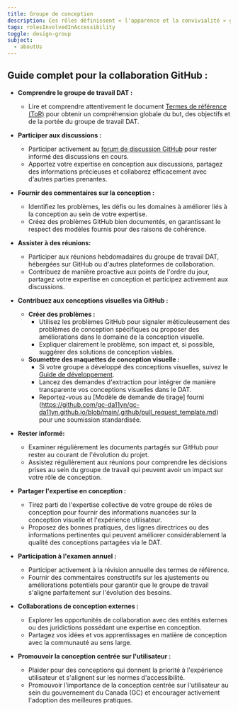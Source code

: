 ```yaml
---
title: Groupe de conception
description: Ces rôles définissent « l'apparence et la convivialité » générales des produits couvrant la présentation, la fonctionnalité, les caractéristiques et le fonctionnement. Ils traduisent les contributions des rôles commerciaux en user stories, exigences, spécifications, documentation et directives utilisées par d'autres rôles (principalement le développement) pour créer le produit fini. Cela inclut l’application de la recherche et la compréhension des publics visés pour une expérience de qualité.
tags: rolesInvolvedInAccessibility
toggle: design-group
subject:
  - aboutUs
---
```


## Guide complet pour la collaboration GitHub :

- **Comprendre le groupe de travail DAT :**
   - Lire et comprendre attentivement le document [Termes de référence (ToR)](https://github.com/gc-da11yn/gc-da11yn.github.io/blob/main/.github/TERMS_OF_REFERENCE.md#bo%C3%AEte-%C3%A0-outils-de-laccessibilit%C3%A9-num%C3%A9rique-boan-groupe-de-travail---termes-de-r%C3%A9f%C3%A9rence-tdr) pour obtenir un compréhension globale du but, des objectifs et de la portée du groupe de travail DAT.

- **Participer aux discussions :**
   - Participer activement au [forum de discussion GitHub](https://github.com/gc-da11yn/gc-da11yn.github.io/discussions) pour rester informé des discussions en cours.
   - Apportez votre expertise en conception aux discussions, partagez des informations précieuses et collaborez efficacement avec d'autres parties prenantes.

- **Fournir des commentaires sur la conception :**
   - Identifiez les problèmes, les défis ou les domaines à améliorer liés à la conception au sein de votre expertise.
   - Créez des problèmes GitHub bien documentés, en garantissant le respect des modèles fournis pour des raisons de cohérence.

- **Assister à des réunions:**
   - Participer aux réunions hebdomadaires du groupe de travail DAT, hébergées sur GitHub ou d'autres plateformes de collaboration.
   - Contribuez de manière proactive aux points de l'ordre du jour, partagez votre expertise en conception et participez activement aux discussions.

- **Contribuez aux conceptions visuelles via GitHub :**
   - **Créer des problèmes :**
      - Utilisez les problèmes GitHub pour signaler méticuleusement des problèmes de conception spécifiques ou proposer des améliorations dans le domaine de la conception visuelle.
      - Expliquer clairement le problème, son impact et, si possible, suggérer des solutions de conception viables.
   - **Soumettre des maquettes de conception visuelle :**
      - Si votre groupe a développé des conceptions visuelles, suivez le [Guide de développement](https://github.com/gc-da11yn/gc-da11yn.github.io/blob/main/.github/DEVELOPMENT.md#D%C3%A9veloppement).
      - Lancez des demandes d'extraction pour intégrer de manière transparente vos conceptions visuelles dans le DAT.
      - Reportez-vous au [Modèle de demande de tirage] fourni (https://github.com/gc-da11yn/gc-da11yn.github.io/blob/main/.github/pull_request_template.md) pour une soumission standardisée.

- **Rester informé:**
   - Examiner régulièrement les documents partagés sur GitHub pour rester au courant de l'évolution du projet.
   - Assistez régulièrement aux réunions pour comprendre les décisions prises au sein du groupe de travail qui peuvent avoir un impact sur votre rôle de conception.

- **Partager l'expertise en conception :**
   - Tirez parti de l'expertise collective de votre groupe de rôles de conception pour fournir des informations nuancées sur la conception visuelle et l'expérience utilisateur.
   - Proposez des bonnes pratiques, des lignes directrices ou des informations pertinentes qui peuvent améliorer considérablement la qualité des conceptions partagées via le DAT.

- **Participation à l'examen annuel :**
   - Participer activement à la révision annuelle des termes de référence.
   - Fournir des commentaires constructifs sur les ajustements ou améliorations potentiels pour garantir que le groupe de travail s'aligne parfaitement sur l'évolution des besoins.

- **Collaborations de conception externes :**
   - Explorer les opportunités de collaboration avec des entités externes ou des juridictions possédant une expertise en conception.
   - Partagez vos idées et vos apprentissages en matière de conception avec la communauté au sens large.

- **Promouvoir la conception centrée sur l'utilisateur :**
   - Plaider pour des conceptions qui donnent la priorité à l'expérience utilisateur et s'alignent sur les normes d'accessibilité.
   - Promouvoir l'importance de la conception centrée sur l'utilisateur au sein du gouvernement du Canada (GC) et encourager activement l'adoption des meilleures pratiques.
